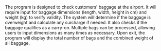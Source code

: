 The program is designed to check customers' baggage at the airport. It will require input for baggage dimensions (length, width, height in cm) and weight (kg) to verify validity.
The system will determine if the baggage is overweight and calculate any surcharge if needed. It also checks if the baggage qualifies as a carry-on. Multiple bags can be processed, allowing users to input dimensions as many times as necessary.
Upon exit, the program will display the total number of bags and the combined weight of all baggage.
